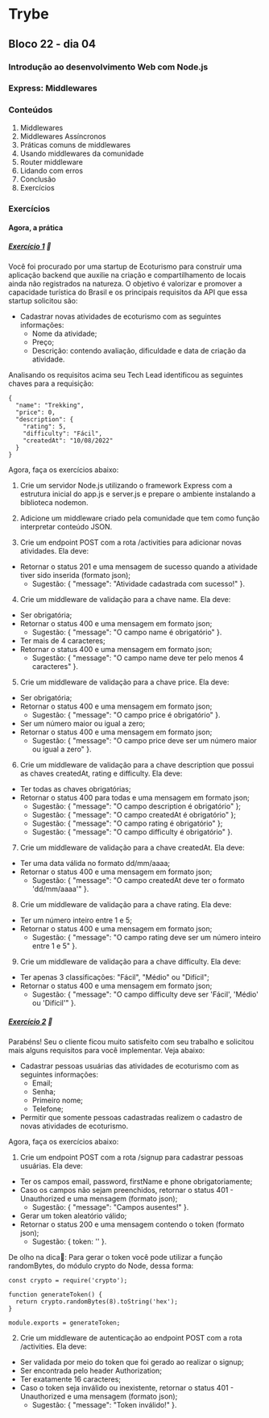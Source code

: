 # Trybe
## Bloco 22 - dia 04
### Introdução ao desenvolvimento Web com Node.js
### Express: Middlewares

### Conteúdos

1. Middlewares
2. Middlewares Assíncronos
3. Práticas comuns de middlewares
4. Usando middlewares da comunidade
5. Router middleware
6. Lidando com erros
7. Conclusão
8. Exercícios

### Exercícios
#### Agora, a prática

##### [Exercício 1](https://github.com/flaviojoaofelix/trybe-exercises/tree/main/03-desenvolvimento-back-end/bloco-22-introducao-ao-desenvolvimento-web-com-node-js/dia-04-express-middlewares/ecoturismo) 🚀

Você foi procurado por uma startup de Ecoturismo para construir uma aplicação backend que auxilie na criação e compartilhamento de locais ainda não registrados na natureza. O objetivo é valorizar e promover a capacidade turística do Brasil e os principais requisitos da API que essa startup solicitou são:

  - Cadastrar novas atividades de ecoturismo com as seguintes informações:
    - Nome da atividade;
    - Preço;
    - Descrição: contendo avaliação, dificuldade e data de criação da atividade.

Analisando os requisitos acima seu Tech Lead identificou as seguintes chaves para a requisição:

```
{
  "name": "Trekking",
  "price": 0,
  "description": {
    "rating": 5,
    "difficulty": "Fácil",
    "createdAt": "10/08/2022"
  }
}
```

Agora, faça os exercícios abaixo:

1. Crie um servidor Node.js utilizando o framework Express com a estrutura inicial do app.js e server.js e prepare o ambiente instalando a biblioteca nodemon.

2. Adicione um middleware criado pela comunidade que tem como função interpretar conteúdo JSON.

3. Crie um endpoint POST com a rota /activities para adicionar novas atividades. Ela deve:
  - Retornar o status 201 e uma mensagem de sucesso quando a atividade tiver sido inserida (formato json);
    - Sugestão: { "message": "Atividade cadastrada com sucesso!" }.

4. Crie um middleware de validação para a chave name. Ela deve:
  - Ser obrigatória;
  - Retornar o status 400 e uma mensagem em formato json;
    - Sugestão: { "message": "O campo name é obrigatório" }.
  - Ter mais de 4 caracteres;
  - Retornar o status 400 e uma mensagem em formato json;
    - Sugestão: { "message": "O campo name deve ter pelo menos 4 caracteres" }.

5. Crie um middleware de validação para a chave price. Ela deve:
  - Ser obrigatória;
  - Retornar o status 400 e uma mensagem em formato json;
    - Sugestão: { "message": "O campo price é obrigatório" }.
  - Ser um número maior ou igual a zero;
  - Retornar o status 400 e uma mensagem em formato json;
    - Sugestão: { "message": "O campo price deve ser um número maior ou igual a zero" }.

6. Crie um middleware de validação para a chave description que possui as chaves createdAt, rating e difficulty. Ela deve:
  - Ter todas as chaves obrigatórias;
  - Retornar o status 400 para todas e uma mensagem em formato json;
    - Sugestão: { "message": "O campo description é obrigatório" };
    - Sugestão: { "message": "O campo createdAt é obrigatório" };
    - Sugestão: { "message": "O campo rating é obrigatório" };
    - Sugestão: { "message": "O campo difficulty é obrigatório" }.

7. Crie um middleware de validação para a chave createdAt. Ela deve:
  - Ter uma data válida no formato dd/mm/aaaa;
  - Retornar o status 400 e uma mensagem em formato json;
    - Sugestão: { "message": "O campo createdAt deve ter o formato \'dd/mm/aaaa\'" }.

8. Crie um middleware de validação para a chave rating. Ela deve:
  - Ter um número inteiro entre 1 e 5;
  - Retornar o status 400 e uma mensagem em formato json;
    - Sugestão: { "message": "O campo rating deve ser um número inteiro entre 1 e 5" }.

9. Crie um middleware de validação para a chave difficulty. Ela deve:
  - Ter apenas 3 classificações: "Fácil", "Médio" ou "Difícil";
  - Retornar o status 400 e uma mensagem em formato json;
    - Sugestão: { "message": "O campo difficulty deve ser \'Fácil\', \'Médio\' ou \'Difícil\'" }.

##### [Exercício 2](https://github.com/flaviojoaofelix/trybe-exercises/tree/main/03-desenvolvimento-back-end/bloco-22-introducao-ao-desenvolvimento-web-com-node-js/dia-04-express-middlewares/ecoturismo) 🚀

Parabéns! Seu o cliente ficou muito satisfeito com seu trabalho e solicitou mais alguns requisitos para você implementar. Veja abaixo:
  - Cadastrar pessoas usuárias das atividades de ecoturismo com as seguintes informações:
    - Email;
    - Senha;
    - Primeiro nome;
    - Telefone;
  - Permitir que somente pessoas cadastradas realizem o cadastro de novas atividades de ecoturismo.

Agora, faça os exercícios abaixo:

1. Crie um endpoint POST com a rota /signup para cadastrar pessoas usuárias. Ela deve:
  - Ter os campos email, password, firstName e phone obrigatoriamente;
  - Caso os campos não sejam preenchidos, retornar o status 401 - Unauthorized e uma mensagem (formato json);
    - Sugestão: { "message": "Campos ausentes!" }.
  - Gerar um token aleatório válido;
  - Retornar o status 200 e uma mensagem contendo o token (formato json);
    - Sugestão: { token: '<token-aleatorio>' }.

De olho na dica👀: Para gerar o token você pode utilizar a função randomBytes, do módulo crypto do Node, dessa forma:
```
const crypto = require('crypto');

function generateToken() {
  return crypto.randomBytes(8).toString('hex');
}

module.exports = generateToken;
```

2. Crie um middleware de autenticação ao endpoint POST com a rota /activities. Ela deve:
  - Ser validada por meio do token que foi gerado ao realizar o signup;
  - Ser encontrada pelo header Authorization;
  - Ter exatamente 16 caracteres;
  - Caso o token seja inválido ou inexistente, retornar o status 401 - Unauthorized e uma mensagem (formato json);
    - Sugestão: { "message": "Token inválido!" }.
